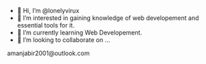 - 👋 Hi, I’m @lonelyvirux
- 👀 I’m interested in gaining knowledge of web developement and essential tools for it.
- 🌱 I’m currently learning Web Developement. 
- 💞️ I’m looking to collaborate on ...
<!-- - 📫 How to reach me ? u can get in touch with me here --> amanjabir2001@outlook.com

<!---
lonelyvirux/lonelyvirux is a ✨ special ✨ repository because its `README.md` (this file) appears on your GitHub profile.
You can click the Preview link to take a look at your changes.
--->

